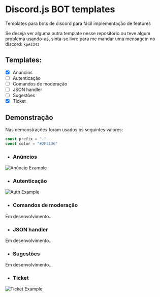# Discord.js BOT templates
Templates para bots de discord para fácil implementação de features

Se deseja ver alguma outra template nesse repositório ou teve algum problema usando-as, sinta-se livre para me mandar uma mensagem no discord: ``kp#3343``

## Templates:
- [x] Anúncios
- [ ] Autenticação
- [ ] Comandos de moderação
- [ ] JSON handler
- [ ] Sugestões
- [x] Ticket

## Demonstração
Nas demonstrações foram usados os seguintes valores:

```js
const prefix = "."
const color = "#2F3136"
```

- ### Anúncios

![Anúncio Example](assets/anuncio.gif)

- ### Autenticação

![Auth Example](assets/autenticacao.gif)

- ### Comandos de moderação

Em desenvolvimento...

- ### JSON handler

Em desenvolvimento...

- ### Sugestões

Em desenvolvimento...

- ### Ticket

![Ticket Example](assets/ticket.gif)
